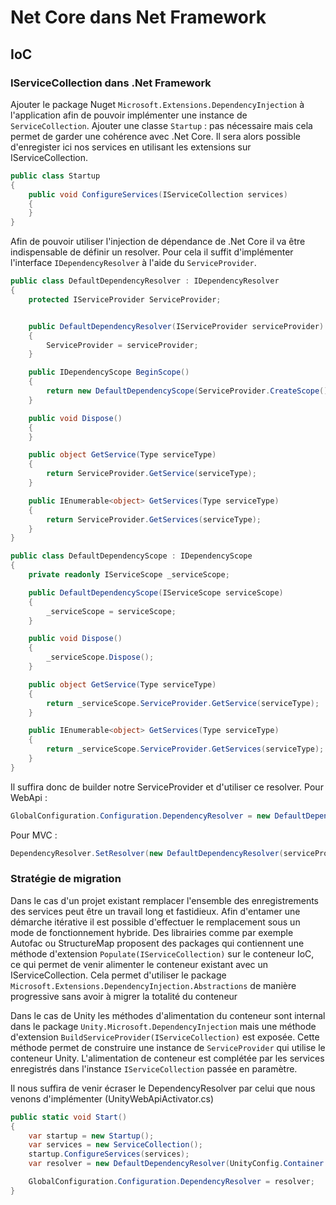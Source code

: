 # Net Core dans Net Framework

## IoC

### IServiceCollection dans .Net Framework

Ajouter le package Nuget `Microsoft.Extensions.DependencyInjection` à l'application afin de pouvoir implémenter une instance de `ServiceCollection`.
Ajouter une classe `Startup` : pas nécessaire mais cela permet de garder une cohérence avec .Net Core.
Il sera alors possible d'enregister ici nos services en utilisant les extensions sur IServiceCollection.  

```c#
public class Startup
{
    public void ConfigureServices(IServiceCollection services)
    {
    }
}
```

Afin de pouvoir utiliser l'injection de dépendance de .Net Core il va être indispensable de définir un resolver.
Pour cela il suffit d'implémenter l'interface `IDependencyResolver` à l'aide du `ServiceProvider`.  

```c#
public class DefaultDependencyResolver : IDependencyResolver
{
    protected IServiceProvider ServiceProvider;


    public DefaultDependencyResolver(IServiceProvider serviceProvider)
    {
        ServiceProvider = serviceProvider;
    }

    public IDependencyScope BeginScope()
    {
        return new DefaultDependencyScope(ServiceProvider.CreateScope());
    }

    public void Dispose()
    {
    }

    public object GetService(Type serviceType)
    {
        return ServiceProvider.GetService(serviceType);
    }

    public IEnumerable<object> GetServices(Type serviceType)
    {
        return ServiceProvider.GetServices(serviceType);
    }
}

public class DefaultDependencyScope : IDependencyScope
{
    private readonly IServiceScope _serviceScope;

    public DefaultDependencyScope(IServiceScope serviceScope)
    {
        _serviceScope = serviceScope;
    }

    public void Dispose()
    {
        _serviceScope.Dispose();
    }

    public object GetService(Type serviceType)
    {
        return _serviceScope.ServiceProvider.GetService(serviceType);
    }

    public IEnumerable<object> GetServices(Type serviceType)
    {
        return _serviceScope.ServiceProvider.GetServices(serviceType);
    }
}
```

Il suffira donc de builder notre ServiceProvider et d'utiliser ce resolver.
Pour WebApi :  

```c#
GlobalConfiguration.Configuration.DependencyResolver = new DefaultDependencyResolver(serviceProvider);
```

Pour MVC :
```c#
DependencyResolver.SetResolver(new DefaultDependencyResolver(serviceProvider));
```

### Stratégie de migration

Dans le cas d'un projet existant remplacer l'ensemble des enregistrements des services peut être un travail long et fastidieux.
Afin d'entamer une démarche itérative il est possible d'effectuer le remplacement sous un mode de fonctionnement hybride.
Des librairies comme par exemple Autofac ou StructureMap proposent des packages qui contiennent une méthode d'extension `Populate(IServiceCollection)` sur le conteneur IoC, ce qui permet de venir alimenter le conteneur existant avec un IServiceCollection.
Cela permet d'utiliser le package `Microsoft.Extensions.DependencyInjection.Abstractions` de manière progressive sans avoir à migrer la totalité du conteneur

Dans le cas de Unity les méthodes d'alimentation du conteneur sont internal dans le package `Unity.Microsoft.DependencyInjection` mais une méthode d'extension `BuildServiceProvider(IServiceCollection)` est exposée.
Cette méthode permet de construire une instance de `ServiceProvider` qui utilise le conteneur Unity. L'alimentation de conteneur est complétée par les services enregistrés dans l'instance `IServiceCollection` passée en paramètre.  

Il nous suffira de venir écraser le DependencyResolver par celui que nous venons d'implémenter (UnityWebApiActivator.cs)
```c#
public static void Start() 
{
    var startup = new Startup();
    var services = new ServiceCollection();
    startup.ConfigureServices(services);
    var resolver = new DefaultDependencyResolver(UnityConfig.Container.BuildServiceProvider(services));

    GlobalConfiguration.Configuration.DependencyResolver = resolver;
}
```

